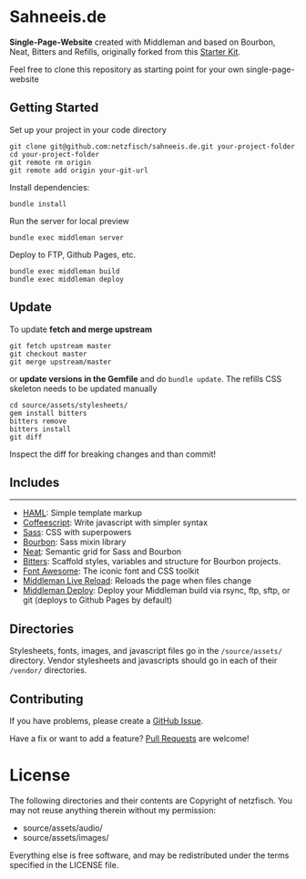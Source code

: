 # Sahneeis.de

**Single-Page-Website** created with Middleman and based on Bourbon, Neat,
Bitters and Refills, originally forked from this
[Starter Kit](https://github.com/thoughtbot/proteus-middleman).

Feel free to clone this repository as starting point for your own single-page-website

## Getting Started

Set up your project in your code directory
```
git clone git@github.com:netzfisch/sahneeis.de.git your-project-folder
cd your-project-folder
git remote rm origin
git remote add origin your-git-url
```

Install dependencies:
```
bundle install
```

Run the server for local preview
```
bundle exec middleman server
```

Deploy to FTP, Github Pages, etc.
```
bundle exec middleman build
bundle exec middleman deploy
```

## Update

To update **fetch and merge upstream**
```
git fetch upstream master
git checkout master
git merge upstream/master
```

or **update versions in the Gemfile** and do `bundle update`. The refills CSS
skeleton needs to be updated manually
```
cd source/assets/stylesheets/
gem install bitters
bitters remove
bitters install
git diff
```

Inspect the diff for breaking changes and than commit!

## Includes
--------
* [HAML](http://haml.info):
  Simple template markup
* [Coffeescript](http://coffeescript.org):
  Write javascript with simpler syntax
* [Sass](http://sass-lang.com):
  CSS with superpowers
* [Bourbon](http://bourbon.io):
  Sass mixin library
* [Neat](http://neat.bourbon.io):
  Semantic grid for Sass and Bourbon
* [Bitters](http://bitters.bourbon.io):
  Scaffold styles, variables and structure for Bourbon projects.
* [Font Awesome](http://fortawesome.github.io/Font-Awesome):
  The iconic font and CSS toolkit
* [Middleman Live Reload](https://github.com/middleman/middleman-livereload):
  Reloads the page when files change
* [Middleman Deploy](https://github.com/karlfreeman/middleman-deploy):
  Deploy your Middleman build via rsync, ftp, sftp, or git (deploys to Github Pages by default)

## Directories

Stylesheets, fonts, images, and javascript files go in the `/source/assets/` directory.
Vendor stylesheets and javascripts should go in each of their `/vendor/` directories.

## Contributing

If you have problems, please create a
[GitHub Issue](https://github.com/netzfisch/sahneeis.de/issues).

Have a fix or want to add a feature?
[Pull Requests](https://github.com/netzfisch/sahneeis.de/pulls) are welcome!

# License

The following directories and their contents are Copyright of netzfisch. You may
not reuse anything therein without my permission:

* source/assets/audio/
* source/assets/images/

Everything else is free software, and may be redistributed under the terms
specified in the LICENSE file.

